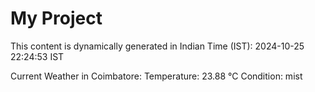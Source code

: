# My Project

This content is dynamically generated in Indian Time (IST): 2024-10-25 22:24:53 IST


Current Weather in Coimbatore:
Temperature: 23.88 °C
Condition: mist
